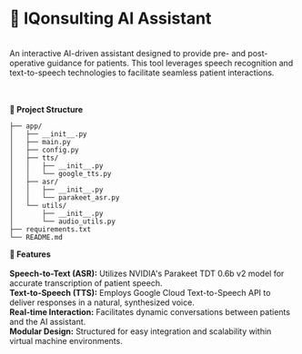 # **🧠 IQonsulting AI Assistant**
  
<br>
An interactive AI-driven assistant designed to provide pre- and post-operative guidance for patients. This tool leverages speech recognition and text-to-speech technologies to facilitate seamless patient interactions.

<br>
<br>
<br>

**📁 Project Structure**

```IQonsulting/
├── app/
│   ├── __init__.py
│   ├── main.py
│   ├── config.py
│   ├── tts/
│   │   ├── __init__.py
│   │   └── google_tts.py
│   ├── asr/
│   │   ├── __init__.py
│   │   └── parakeet_asr.py
│   └── utils/
│       ├── __init__.py
│       └── audio_utils.py
├── requirements.txt
└── README.md
```

**🚀 Features**
<br>
<br>
**Speech-to-Text (ASR):** Utilizes NVIDIA's Parakeet TDT 0.6b v2 model for accurate transcription of patient speech.
<br>
**Text-to-Speech (TTS):** Employs Google Cloud Text-to-Speech API to deliver responses in a natural, synthesized voice.
<br>
**Real-time Interaction:** Facilitates dynamic conversations between patients and the AI assistant.
<br>
**Modular Design:** Structured for easy integration and scalability within virtual machine environments.

